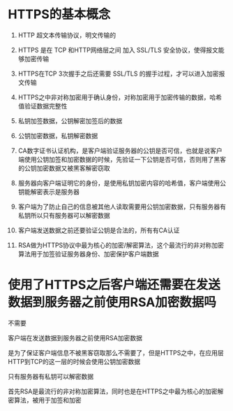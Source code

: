 # HTTPS的基本概念

1. HTTP 超文本传输协议，明文传输的

2. HTTPS 是在 TCP 和HTTP网络层之间 加入 SSL/TLS 安全协议，使得报文能够加密传输

3. HTTPS在TCP 3次握手之后还需要 SSL/TLS 的握手过程，才可以进入加密报文传输

4. HTTPS之中非对称加密用于确认身份，对称加密用于加密传输的数据，哈希值验证数据完整性

5. 私钥加签数据，公钥解密加签后的数据

6. 公钥加密数据，私钥解密数据

7. CA数字证书认证机构，是客户端验证服务器的公钥是否可信，也就是说客户端使用公钥加签和加密数据的时候，先验证一下公钥是否可信，否则用了黑客的公钥加密数据又被黑客解密窃取

8. 服务器向客户端证明它的身份，是使用私钥加密内容的哈希值，客户端使用公钥能解密表示是服务器

9. 客户端为了防止自己的信息被其他人读取需要用公钥加密数据，只有服务器有私钥所以只有服务器可以解密数据

10. 客户端发送数据之前还要验证公钥是合法的，所有有CA认证

11. RSA做为HTTPS协议中最为核心的加密/解密算法，这个最流行的非对称加密算法用于加签验证服务器身份、加密保护客户端数据

# 使用了HTTPS之后客户端还需要在发送数据到服务器之前使用RSA加密数据吗

不需要

客户端在发送数据到服务器之前使用RSA加密数据

是为了保证客户端信息不被黑客窃取那么不需要了，但是HTTPS之中，在应用层HTTP到TCP的这一层的时候会使用公钥加密数据

只有服务器有私钥可以解密数据 

首先RSA是最流行的非对称加密算法，同时也是在HTTPS之中最为核心的加密解密算法，被用于加签和加密